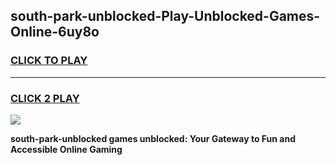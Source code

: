 
## south-park-unblocked-Play-Unblocked-Games-Online-6uy8o
<h3>
<a href="https://premium76.site?title=south-park-unblocked&ref=25A">CLICK TO PLAY</a></h3>
<hr>

<h3>
<a href="https://premium76.site?title=south-park-unblocked&ref=25A">CLICK 2 PLAY</a>
  
</h3>

<a href="https://premium76.site?title=south-park-unblocked&ref=25A"><img src="https://clearcache.store/games.png"></a>


**south-park-unblocked games unblocked: Your Gateway to Fun and Accessible Online Gaming**
